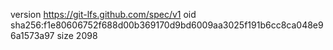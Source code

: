 version https://git-lfs.github.com/spec/v1
oid sha256:f1e80606752f688d00b369170d9bd6009aa3025f191b6cc8ca048e96a1573a97
size 2098
